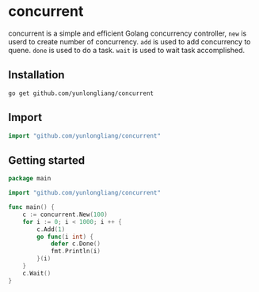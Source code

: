 # concurrent
 concurrent is a simple and efficient Golang concurrency controller, ``` new ``` is userd to create number of concurrency. ``` add ``` is used to add concurrency to quene. ``` done ``` is used to do a task. ``` wait ``` is used to wait task accomplished.

## Installation
``` 
go get github.com/yunlongliang/concurrent
```
## Import
``` go
import "github.com/yunlongliang/concurrent"
```
## Getting started
``` go
package main

import "github.com/yunlongliang/concurrent"

func main() {
	c := concurrent.New(100)
	for i := 0; i < 1000; i ++ {
		c.Add(1)
		go func(i int) {
			defer c.Done()
			fmt.Println(i)
		}(i)
	}
	c.Wait()
}
```

